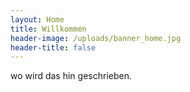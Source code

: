```yaml
---
layout: Home
title: Willkommen
header-image: /uploads/banner_home.jpg
header-title: false
---
```

wo wird das hin geschrieben.
